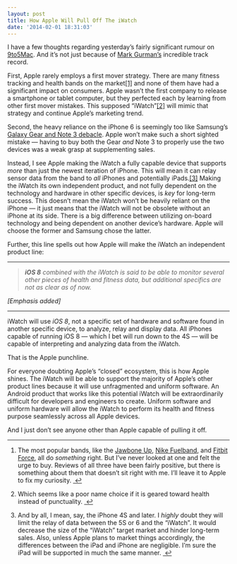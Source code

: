 ```yaml
---
layout: post
title: How Apple Will Pull Off The iWatch
date: '2014-02-01 18:31:03'
---
```


<p data-preserve-html-node="true">I have a few thoughts regarding yesterday&#8217;s fairly significant rumour on <a data-preserve-html-node="true" href="http://9to5mac.com/2014/01/31/iwatch-ios-8-apple-sets-out-to-redefine-mobile-health-fitness-tracking/">9to5Mac</a>. And it&#8217;s not just because of <a data-preserve-html-node="true" href="https://twitter.com/markgurman">Mark Gurman&#8217;s</a> incredible track record.</p>

<p data-preserve-html-node="true">First, Apple rarely employs a first mover strategy. There are many fitness tracking and health bands on the market<a data-preserve-html-node="true" href="#fn:1" id="fnref:1" title="see footnote" class="footnote">[1]</a> and none of them have had a significant impact on consumers. Apple wasn&#8217;t the first company to release a smartphone or tablet computer, but they perfected each by learning from other first mover mistakes. This supposed &#8220;iWatch&#8221;<a data-preserve-html-node="true" href="#fn:2" id="fnref:2" title="see footnote" class="footnote">[2]</a> will mimic that strategy and continue Apple&#8217;s marketing trend.</p>

<p data-preserve-html-node="true">Second, the heavy reliance on the iPhone 6 is seemingly too like Samsung&#8217;s <a data-preserve-html-node="true" href="http://www.theverge.com/2013/10/1/4779568/samsung-galaxy-gear-review">Galaxy Gear and Note 3 debacle</a>. Apple won&#8217;t make such a short sighted mistake — having to buy both the Gear <em data-preserve-html-node="true">and</em> Note 3 to properly use the two devices was a weak grasp at supplementing sales. </p>

<p data-preserve-html-node="true">Instead, I see Apple making the iWatch a fully capable device that supports <em data-preserve-html-node="true">more</em> than just the newest iteration of iPhone. This will mean it can relay sensor data from the band to <em data-preserve-html-node="true">all</em> iPhones and potentially iPads.<a data-preserve-html-node="true" href="#fn:3" id="fnref:3" title="see footnote" class="footnote">[3]</a> Making the iWatch its own independent product, and not fully dependent on the technology and hardware in other specific devices, is <em data-preserve-html-node="true">key</em> for long-term success. This doesn&#8217;t mean the iWatch won&#8217;t be heavily reliant on the iPhone — it just means that the iWatch will not be obsolete without an iPhone at its side. There is a big difference between utilizing on-board technology and being dependent on another device&#8217;s hardware. Apple will choose the former and Samsung chose the latter. </p>

<p data-preserve-html-node="true">Further, this line spells out how Apple will make the iWatch an independent product line:</p>

<hr data-preserve-html-node="true">

<blockquote data-preserve-html-node="true">
<p data-preserve-html-node="true"><em data-preserve-html-node="true"><strong data-preserve-html-node="true">iOS 8</strong> combined with the iWatch is said to be able to monitor several other pieces of health and fitness data, but additional specifics are not as clear as of now.</em></p>
</blockquote>

<p data-preserve-html-node="true"><em data-preserve-html-node="true">[Emphasis added]</em></p>

<hr data-preserve-html-node="true">

<p data-preserve-html-node="true">iWatch will use <em data-preserve-html-node="true">iOS 8</em>, not a specific set of hardware and software found in another specific device, to analyze, relay and display data. All iPhones capable of running iOS 8 — which I bet will run down to the 4S — will be capable of interpreting and analyzing data from the iWatch. </p>

<p data-preserve-html-node="true">That is the Apple punchline.</p>

<p data-preserve-html-node="true">For everyone doubting Apple&#8217;s &#8220;closed&#8221; ecosystem, this is how Apple shines. The iWatch will be able to support the majority of Apple&#8217;s other product lines because it will use unfragmented and uniform software. An Android product that works like this potential iWatch will be extraordinarily difficult for developers and engineers to create. Uniform software and uniform hardware will allow the iWatch to perform its health and fitness purpose seamlessly across all Apple devices.</p>

<p data-preserve-html-node="true">And I just don&#8217;t see anyone other than Apple capable of pulling it off.</p>


<div data-preserve-html-node="true" class="footnotes">
<hr data-preserve-html-node="true" />
<ol data-preserve-html-node="true">

<li data-preserve-html-node="true" id="fn:1">
<p data-preserve-html-node="true">The most popular bands, like the <a data-preserve-html-node="true" href="https://jawbone.com/up">Jawbone Up</a>, <a data-preserve-html-node="true" href="http://www.nike.com/us/en_us/c/nikeplus-fuelband">Nike Fuelband</a>, and <a data-preserve-html-node="true" href="http://www.fitbit.com/force">Fitbit Force</a>, all do <em data-preserve-html-node="true">something</em> right. But I&#8217;ve never looked at one and felt the urge to buy. Reviews of all three have been fairly positive, but there is something about them that doesn&#8217;t sit right with me. I&#8217;ll leave it to Apple to fix my curiosity. <a data-preserve-html-node="true" href="#fnref:1" title="return to article" class="reversefootnote">&#160;&#8617;</a></p>
</li>

<li data-preserve-html-node="true" id="fn:2">
<p data-preserve-html-node="true">Which seems like a poor name choice if it is geared toward health instead of punctuality. <a data-preserve-html-node="true" href="#fnref:2" title="return to article" class="reversefootnote">&#160;&#8617;</a></p>
</li>

<li data-preserve-html-node="true" id="fn:3">
<p data-preserve-html-node="true">And by all, I mean, say, the iPhone 4S and later. I <em data-preserve-html-node="true">highly</em> doubt they will limit the relay of data between the 5S or 6 and the &#8220;iWatch&#8221;. It would decrease the size of the &#8220;iWatch&#8221; target market and hinder long-term sales. Also, unless Apple plans to market things accordingly, the differences between the iPad and iPhone are negligible. I&#8217;m sure the iPad will be supported in much the same manner. <a data-preserve-html-node="true" href="#fnref:3" title="return to article" class="reversefootnote">&#160;&#8617;</a></p>
</li>

</ol>
</div>